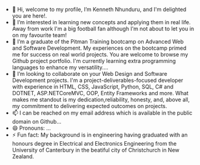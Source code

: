 - 👋 Hi, welcome to my profile, I’m Kenneth Nhunduru, and I'm delighted you are here!.
- 👀 I’m interested in learning new concepts and applying them in real life. Away from work I'm a big football fan although I'm not about to let you in on my favourite team!
- 🌱 I’m a graduate of the Pitman Training bootcamp on Advanced Web and Software Development. My experiences on the bootcamp primed me for success on real world projects. You are welcome to browse my Github project portfolio. I'm currently learning extra programming languages to enhance my versatility....
- 💞️ I’m looking to collaborate on your Web Design and Software Development projects. I'm a project-deliverables-focused developer with experience in HTML, CSS, JavaScript, Python, SQL, C# and DOTNET, ASP.NETCoreMVC, OOP, Entity Frameworks and more. What makes me standout is my dedication,reliability, honesty, and, above all, my commitment to delivering expected outcomes on projects.
- 📫 I can be reached on my email address which is available in the public domain on Github...
- 😄 Pronouns: ...
- ⚡ Fun fact: My background is in engineering having graduated with an honours degree in Electrical and Electronics Engineering from the University of Canterbury in the beatiful city of Christchurch in New Zealand.

<!---
KennethNhunduru/KennethNhunduru is a ✨ special ✨ repository because its `README.md` (this file) appears on your GitHub profile.
You can click the Preview link to take a look at your changes.
--->
